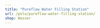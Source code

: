 ```yaml
---
title: "Pureflow Water Filling Station"
url: /polo/pureflow-water-filling-station/
shop: Wasser
---
```

